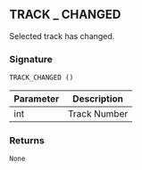## TRACK \_ CHANGED

Selected track has changed.


### Signature

`TRACK_CHANGED ()`


| Parameter | Description |
| --- | --- |
| int | Track Number |


### Returns

`None`